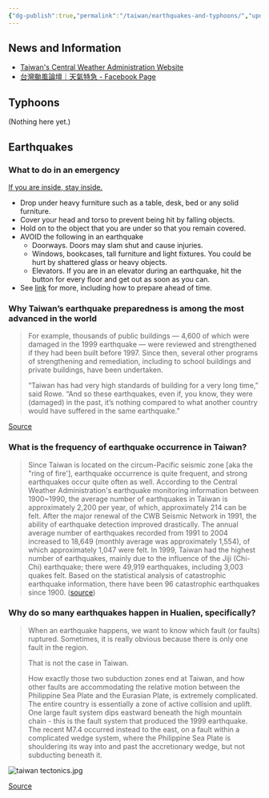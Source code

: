 ```yaml
---
{"dg-publish":true,"permalink":"/taiwan/earthquakes-and-typhoons/","updated":"2024-04-04T15:33:46.718+08:00"}
---
```


## News and Information
- [Taiwan's Central Weather Administration Website](https://www.cwa.gov.tw/eng/)
- [台灣颱風論壇｜天氣特急 - Facebook Page](https://www.facebook.com/twtybbs)

## Typhoons
 (Nothing here yet.)
## Earthquakes

### What to do in an emergency

[If you are inside, stay inside.](https://www.getprepared.gc.ca/cnt/rsrcs/pblctns/rthqks-wtd/index-en.aspx)

- Drop under heavy furniture such as a table, desk, bed or any solid furniture.
- Cover your head and torso to prevent being hit by falling objects.
- Hold on to the object that you are under so that you remain covered.
- AVOID the following in an earthquake
    - Doorways. Doors may slam shut and cause injuries.
    - Windows, bookcases, tall furniture and light fixtures. You could be hurt by shattered glass or heavy objects.
    - Elevators. If you are in an elevator during an earthquake, hit the button for every floor and get out as soon as you can.
- See [link](https://www.getprepared.gc.ca/cnt/rsrcs/pblctns/rthqks-wtd/index-en.aspx) for more, including how to prepare ahead of time.

### Why Taiwan’s earthquake preparedness is among the most advanced in the world

> For example, thousands of public buildings — 4,600 of which were damaged in the 1999 earthquake — were reviewed and strengthened if they had been built before 1997. Since then, several other programs of strengthening and remediation, including to school buildings and private buildings, have been undertaken.
> 
> “Taiwan has had very high standards of building for a very long time,” said Rowe. “And so these earthquakes, even if, you know, they were (damaged) in the past, it’s nothing compared to what another country would have suffered in the same earthquake.”

[Source](https://nationalpost.com/news/taiwan-earthquake-preparedness)

###  What is the frequency of earthquake occurrence in Taiwan?

> Since Taiwan is located on the circum-Pacific seismic zone \[aka the "ring of fire'], earthquake occurrence is quite frequent, and strong earthquakes occur quite often as well. According to the Central Weather Administration's earthquake monitoring information between 1900~1990, the average number of earthquakes in Taiwan is approximately 2,200 per year, of which, approximately 214 can be felt. After the major renewal of the CWB Seismic Network in 1991, the ability of earthquake detection improved drastically. The annual average number of earthquakes recorded from 1991 to 2004 increased to 18,649 (monthly average was approximately 1,554), of which approximately 1,047 were felt. In 1999, Taiwan had the highest number of earthquakes, mainly due to the influence of the Jiji (Chi-Chi) earthquake; there were 49,919 earthquakes, including 3,003 quakes felt. Based on the statistical analysis of catastrophic earthquake information, there have been 96 catastrophic earthquakes since 1900. ([source](https://scweb.cwb.gov.tw/en-US/Guidance/FAQdetail/190))

### Why do so many earthquakes happen in Hualien, specifically?

> When an earthquake happens, we want to know which fault (or faults) ruptured. Sometimes, it is really obvious because there is only one fault in the region. 
>
> That is not the case in Taiwan.
>
> How exactly those two subduction zones end at Taiwan, and how other faults are accommodating the relative motion between the Philippine Sea Plate and the Eurasian Plate, is extremely complicated. The entire country is essentially a zone of active collision and uplift. One large fault system dips eastward beneath the high mountain chain - this is the fault system that produced the 1999 earthquake. The recent M7.4 occurred instead to the east, on a fault within a complicated wedge system, where the Philippine Sea Plate is shouldering its way into and past the accretionary wedge, but not subducting beneath it.

![taiwan tectonics.jpg](/img/user/Taiwan/_media/taiwan%20tectonics.jpg)

[Source](https://earthquakeinsights.substack.com/p/deadly-m74-earthquake-strikes-taiwan)